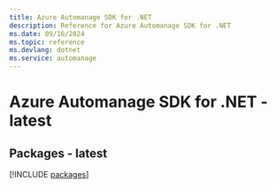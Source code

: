 ```yaml
---
title: Azure Automanage SDK for .NET
description: Reference for Azure Automanage SDK for .NET
ms.date: 09/16/2024
ms.topic: reference
ms.devlang: dotnet
ms.service: automanage
---
```

# Azure Automanage SDK for .NET - latest
## Packages - latest
[!INCLUDE [packages](automanage-index.md)]